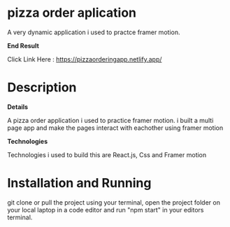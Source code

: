 # pizza order aplication

A very dynamic application i used to practce framer motion.

**End Result**

Click Link Here : https://pizzaorderingapp.netlify.app/

# Description

**Details**

A pizza order application i used to practice framer motion. i built a multi page app and make the pages interact with eachother using framer motion 

**Technologies**

Technologies i used to build this are React.js, Css and Framer motion
# Installation and Running

git clone or pull the project using your terminal, open the project folder on your local laptop in a code editor and run "npm start" in your editors terminal.
